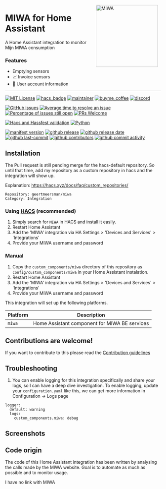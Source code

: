 <img src="https://github.com/geertmeersman/miwa/raw/main/images/brand/logo.png"
     alt="MIWA"
     align="right"
     style="width: 200px;margin-right: 10px;" />

# MIWA for Home Assistant

A Home Assistant integration to monitor Mijn MIWA consumption

### Features

- Emptying sensors
- 📈 Invoice sensors
- 👱 User account information

---

<!-- [START BADGES] -->
<!-- Please keep comment here to allow auto update -->

[![MIT License](https://img.shields.io/github/license/geertmeersman/miwa?style=for-the-badge)](https://github.com/geertmeersman/miwa/blob/master/LICENSE)
[![hacs_badge](https://img.shields.io/badge/HACS-Custom-orange.svg?style=for-the-badge)](https://github.com/hacs/integration)
[![maintainer](https://img.shields.io/badge/maintainer-Geert%20Meersman-green?style=for-the-badge&logo=github)](https://github.com/geertmeersman)
[![buyme_coffee](https://img.shields.io/badge/Buy%20me%20a%20Duvel-donate-yellow?style=for-the-badge&logo=buymeacoffee)](https://www.buymeacoffee.com/geertmeersman)
[![discord](https://img.shields.io/discord/1094198226493636638?style=for-the-badge&logo=discord)](https://discord.gg/BTW6S9m3)

[![GitHub issues](https://img.shields.io/github/issues/geertmeersman/miwa)](https://github.com/geertmeersman/miwa/issues)
[![Average time to resolve an issue](http://isitmaintained.com/badge/resolution/geertmeersman/miwa.svg)](http://isitmaintained.com/project/geertmeersman/miwa)
[![Percentage of issues still open](http://isitmaintained.com/badge/open/geertmeersman/miwa.svg)](http://isitmaintained.com/project/geertmeersman/miwa)
[![PRs Welcome](https://img.shields.io/badge/PRs-Welcome-brightgreen.svg)](https://github.com/geertmeersman/miwa/pulls)

[![Hacs and Hassfest validation](https://github.com/geertmeersman/miwa/actions/workflows/validate.yml/badge.svg)](https://github.com/geertmeersman/miwa/actions/workflows/validate.yml)
[![Python](https://img.shields.io/badge/Python-FFD43B?logo=python)](https://github.com/geertmeersman/miwa/search?l=python)

[![manifest version](https://img.shields.io/github/manifest-json/v/geertmeersman/miwa/master?filename=custom_components%2Fmiwa%2Fmanifest.json)](https://github.com/geertmeersman/miwa)
[![github release](https://img.shields.io/github/v/release/geertmeersman/miwa?logo=github)](https://github.com/geertmeersman/miwa/releases)
[![github release date](https://img.shields.io/github/release-date/geertmeersman/miwa)](https://github.com/geertmeersman/miwa/releases)
[![github last-commit](https://img.shields.io/github/last-commit/geertmeersman/miwa)](https://github.com/geertmeersman/miwa/commits)
[![github contributors](https://img.shields.io/github/contributors/geertmeersman/miwa)](https://github.com/geertmeersman/miwa/graphs/contributors)
[![github commit activity](https://img.shields.io/github/commit-activity/y/geertmeersman/miwa?logo=github)](https://github.com/geertmeersman/miwa/commits/main)

<!-- [END BADGES] -->

## Installation

The Pull request is still pending merge for the hacs-default repository. So until that time, add my repository as a custom repository in hacs and the integration will show up.

Explanation: https://hacs.xyz/docs/faq/custom_repositories/

```
Repository: geertmeersman/miwa
Category: Integration
```

### Using [HACS](https://hacs.xyz/) (recommended)

1. Simply search for `MIWA` in HACS and install it easily.
2. Restart Home Assistant
3. Add the 'MIWA' integration via HA Settings > 'Devices and Services' > 'Integrations'
4. Provide your MIWA username and password

### Manual

1. Copy the `custom_components/miwa` directory of this repository as `config/custom_components/miwa` in your Home Assistant instalation.
2. Restart Home Assistant
3. Add the 'MIWA' integration via HA Settings > 'Devices and Services' > 'Integrations'
4. Provide your MIWA username and password

This integration will set up the following platforms.

| Platform | Description                                   |
| -------- | --------------------------------------------- |
| `miwa`   | Home Assistant component for MIWA BE services |

## Contributions are welcome!

If you want to contribute to this please read the [Contribution guidelines](CONTRIBUTING.md)

## Troubleshooting

1. You can enable logging for this integration specifically and share your logs, so I can have a deep dive investigation. To enable logging, update your `configuration.yaml` like this, we can get more information in Configuration -> Logs page

```
logger:
  default: warning
  logs:
    custom_components.miwa: debug
```

## Screenshots

## Code origin

The code of this Home Assistant integration has been written by analysing the calls made by the MIWA website. Goal is to automate as much as possible and to monitor usage.

I have no link with MIWA
